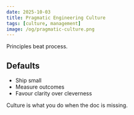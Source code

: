```yaml
---
date: 2025-10-03
title: Pragmatic Engineering Culture
tags: [culture, management]
image: /og/pragmatic-culture.png
---
```


Principles beat process.

## Defaults
- Ship small
- Measure outcomes
- Favour clarity over cleverness

Culture is what you do when the doc is missing.


